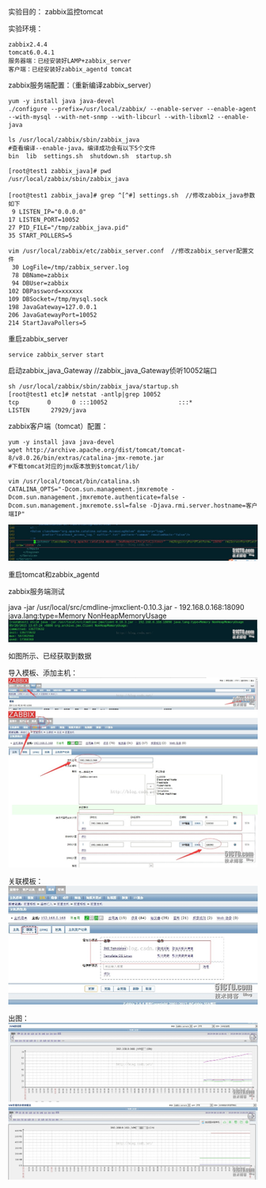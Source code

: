 实验目的：
zabbix监控tomcat

实验环境：
```
zabbix2.4.4  
tomcat6.0.4.1
服务器端：已经安装好LAMP+zabbix_server
客户端：已经安装好zabbix_agentd tomcat
```

zabbix服务端配置：（重新编译zabbix_server）
```
yum -y install java java-devel
./configure --prefix=/usr/local/zabbix/ --enable-server --enable-agent --with-mysql --with-net-snmp --with-libcurl --with-libxml2 --enable-java
```
```
ls /usr/local/zabbix/sbin/zabbix_java
#查看编译--enable-java，编译成功会有以下5个文件
bin  lib  settings.sh  shutdown.sh  startup.sh
```
```
[root@test1 zabbix_java]# pwd
/usr/local/zabbix/sbin/zabbix_java

[root@test1 zabbix_java]# grep ^[^#] settings.sh  //修改zabbix_java参数如下
 9 LISTEN_IP="0.0.0.0"
17 LISTEN_PORT=10052
27 PID_FILE="/tmp/zabbix_java.pid"
35 START_POLLERS=5
```
```
vim /usr/local/zabbix/etc/zabbix_server.conf  //修改zabbix_server配置文件
 30 LogFile=/tmp/zabbix_server.log
 78 DBName=zabbix
 94 DBUser=zabbix
102 DBPassword=xxxxxx
109 DBSocket=/tmp/mysql.sock
198 JavaGateway=127.0.0.1
206 JavaGatewayPort=10052
214 StartJavaPollers=5
```

重启zabbix_server
```
service zabbix_server start
```

启动zabbix_java_Gateway   //zabbix_java_Gateway侦听10052端口
```
sh /usr/local/zabbix/sbin/zabbix_java/startup.sh
[root@test1 etc]# netstat -antlp|grep 10052
tcp        0      0 :::10052                    :::*                        LISTEN      27929/java
```

zabbix客户端（tomcat）配置：
```
yum -y install java java-devel
wget http://archive.apache.org/dist/tomcat/tomcat-8/v8.0.26/bin/extras/catalina-jmx-remote.jar
#下载tomcat对应的jmx版本放到$tomcat/lib/
```
```
vim /usr/local/tomcat/bin/catalina.sh
CATALINA_OPTS="-Dcom.sun.management.jmxremote -Dcom.sun.management.jmxremote.authenticate=false -Dcom.sun.management.jmxremote.ssl=false -Djava.rmi.server.hostname=客户端IP"
```
![](../../Image/monitor/zabbix/018.png)

重启tomcat和zabbix_agentd

zabbix服务端测试

java -jar /usr/local/src/cmdline-jmxclient-0.10.3.jar - 192.168.0.168:18090 java.lang:type=Memory NonHeapMemoryUsage
![](../../Image/monitor/zabbix/019.png)


如图所示、已经获取到数据

导入模板、添加主机：
![](../../Image/monitor/zabbix/020.png)
![](../../Image/monitor/zabbix/021.png)


关联模板：
![](../../Image/monitor/zabbix/022.png)

出图：
![](../../Image/monitor/zabbix/023.png)
![](../../Image/monitor/zabbix/024.png)
